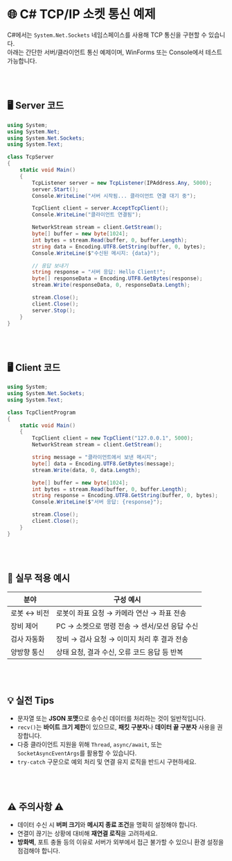 # 🌐 C# TCP/IP 소켓 통신 예제

C#에서는 `System.Net.Sockets` 네임스페이스를 사용해 TCP 통신을 구현할 수 있습니다.  
아래는 간단한 서버/클라이언트 통신 예제이며, WinForms 또는 Console에서 테스트 가능합니다.

<br><br>

## 🖥️ Server 코드

```csharp
using System;
using System.Net;
using System.Net.Sockets;
using System.Text;

class TcpServer
{
    static void Main()
    {
        TcpListener server = new TcpListener(IPAddress.Any, 5000);
        server.Start();
        Console.WriteLine("서버 시작됨... 클라이언트 연결 대기 중");

        TcpClient client = server.AcceptTcpClient();
        Console.WriteLine("클라이언트 연결됨");

        NetworkStream stream = client.GetStream();
        byte[] buffer = new byte[1024];
        int bytes = stream.Read(buffer, 0, buffer.Length);
        string data = Encoding.UTF8.GetString(buffer, 0, bytes);
        Console.WriteLine($"수신된 메시지: {data}");

        // 응답 보내기
        string response = "서버 응답: Hello Client!";
        byte[] responseData = Encoding.UTF8.GetBytes(response);
        stream.Write(responseData, 0, responseData.Length);

        stream.Close();
        client.Close();
        server.Stop();
    }
}
```

<br><br>

## 🖥️ Client 코드

```csharp
using System;
using System.Net.Sockets;
using System.Text;

class TcpClientProgram
{
    static void Main()
    {
        TcpClient client = new TcpClient("127.0.0.1", 5000);
        NetworkStream stream = client.GetStream();

        string message = "클라이언트에서 보낸 메시지";
        byte[] data = Encoding.UTF8.GetBytes(message);
        stream.Write(data, 0, data.Length);

        byte[] buffer = new byte[1024];
        int bytes = stream.Read(buffer, 0, buffer.Length);
        string response = Encoding.UTF8.GetString(buffer, 0, bytes);
        Console.WriteLine($"서버 응답: {response}");

        stream.Close();
        client.Close();
    }
}
```

<br><br>

## 🤖 실무 적용 예시

| 분야           | 구성 예시                                                             |
|----------------|------------------------------------------------------------------------|
| 로봇 ↔ 비전    | 로봇이 좌표 요청 → 카메라 연산 → 좌표 전송                             |
| 장비 제어      | PC → 소켓으로 명령 전송 → 센서/모션 응답 수신                           |
| 검사 자동화    | 장비 → 검사 요청 → 이미지 처리 후 결과 전송                            |
| 양방향 통신    | 상태 요청, 결과 수신, 오류 코드 응답 등 반복                           |

<br><br>

## 💡 실전 Tips

- 문자열 또는 **JSON 포맷**으로 송수신 데이터를 처리하는 것이 일반적입니다.
- `recv()`는 **바이트 크기 제한**이 있으므로, **패킷 구분자**나 **데이터 끝 구분자** 사용을 권장합니다.
- 다중 클라이언트 지원을 위해 `Thread`, `async/await`, 또는 `SocketAsyncEventArgs`를 활용할 수 있습니다.
- `try-catch` 구문으로 예외 처리 및 연결 유지 로직을 반드시 구현하세요.

<br><br>

## ⚠️ 주의사항 ⚠️

- 데이터 수신 시 **버퍼 크기**와 **메시지 종료 조건**을 명확히 설정해야 합니다.
- 연결이 끊기는 상황에 대비해 **재연결 로직**을 고려하세요.
- **방화벽**, 포트 충돌 등의 이유로 서버가 외부에서 접근 불가할 수 있으니 환경 설정을 점검해야 합니다.


<br><br><br><br>
